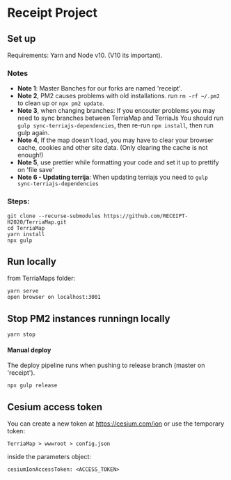
# Receipt Project

## Set up
Requirements:
Yarn and Node v10. (V10 its important).


### Notes
- **Note 1**: Master Banches for our forks are named 'receipt'.
- **Note 2**, PM2 causes problems with old installations. run `rm -rf ~/.pm2` to clean up or `npx pm2 update`.
- **Note 3**, when changing branches: If you encouter problems you may need to sync branches between TerriaMap and TerriaJs You should run `gulp sync-terriajs-dependencies`, then re-run `npm install`, then run gulp again.
- **Note 4**, If the map doesn't load, you may have to clear your browser cache, cookies and other site data. (Only clearing the cache is not enough!)
- **Note 5**, use prettier while formatting your code and set it up to prettify on 'file save'
- **Note 6 - Updating terrija**: When updating terriajs you need to `gulp sync-terriajs-dependencies`

### Steps:
```
git clone --recurse-submodules https://github.com/RECEIPT-H2020/TerriaMap.git
cd TerriaMap
yarn install
npx gulp
```

 ## Run locally
from TerriaMaps folder:
```
yarn serve
open browser on localhost:3001
```
## Stop PM2 instances runningn locally
```
yarn stop
```

#### Manual deploy
The deploy pipeline runs when pushing to release branch (master on 'receipt').
```
npx gulp release
```


## Cesium access token
You can create a new token at https://cesium.com/ion or use the temporary token:

```TerriaMap > wwwroot > config.json ```

inside the parameters object:

```cesiumIonAccessToken: <ACCESS_TOKEN>```


